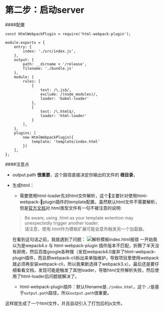 # 第二步：启动server

####配置
```
const HtmlWebpackPlugin = require('html-webpack-plugin');

module.exports = {
	entry: {
		index: './src/index.js',
	},
	output: {
		path: __dirname + '/release',
		filename: './bundle.js'
	},
	module: {
		rules: [
			{
				test: /\.js$/,
				exclude: /(node_modules)/,
				loader: 'babel-loader'
			},
			{
				test: /\.html$/,
				loader: 'html-loader'
			}
		],
	},
	plugins: [
		new HtmlWebpackPlugin({
			template: 'template/index.html'
		})
	],
};
```
####注意点
- output.path **很重要**，这个路径直接决定你输出的文件的 **根目录**，
- 生成html：
  - 需要使用html-loader先对html文件解析，这个主要针对使用html-webpack-plugin插件的template配置，虽然默认html文件不需要解析，但是[官方文档](https://github.com/jantimon/html-webpack-plugin/blob/master/docs/template-option.md)对.html类型文件有一句不被注意的说明:
  > Be aware, using .html as your template extention may unexpectedly trigger another loader.  
  请注意，使用.html作为模板扩展可能会意外触发另一个加载器。  

  在看到这句话之前，我就遇到了问题：
![解析模板index.html报错](https://upload-images.jianshu.io/upload_images/3504920-d3b93f1952ecf405.png?imageMogr2/auto-orient/strip%7CimageView2/2/w/1240)
一开始我以为是wepack4.x 与 html-webpack-plugin 插件版本不匹配，折腾了半天没有卵用，然后百度google各种搜（发现webpack4.0废弃了html-webpack-plugin插件，而且把webpack-cli拆出来单独维护，导致项目里使用webpack就必须再安装webpack-cli，所以我果断选择了webpack3.x）。最后还是要仔细看看文档，发现可能是触发了其他loader，导致html文件解析失败，然后使用了html-loader后问题就解决了。
  - html-webpack-plugin插件：默认filename是`./index.html`，这个`./`是基于`output.path`路径，所以`output.path`很重要。

这样就生成了一个html文件，并且自动引入了打包后的js文件。

